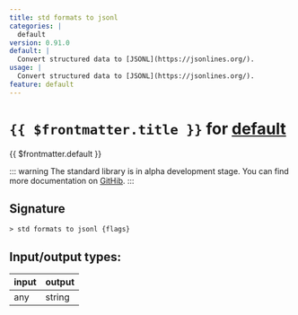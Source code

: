 ```yaml
---
title: std formats to jsonl
categories: |
  default
version: 0.91.0
default: |
  Convert structured data to [JSONL](https://jsonlines.org/).
usage: |
  Convert structured data to [JSONL](https://jsonlines.org/).
feature: default
---
```

<!-- This file is automatically generated. Please edit the command in https://github.com/nushell/nushell instead. -->

# `{{ $frontmatter.title }}` for [default](/commands/categories/default.md)

<div class='command-title'>{{ $frontmatter.default }}</div>


::: warning
The standard library is in alpha development stage. You can find more documentation on [GitHib](https://github.com/nushell/nushell/tree/main/crates/nu-std).
:::
## Signature

```> std formats to jsonl {flags} ```


## Input/output types:

| input | output |
| ----- | ------ |
| any   | string |
